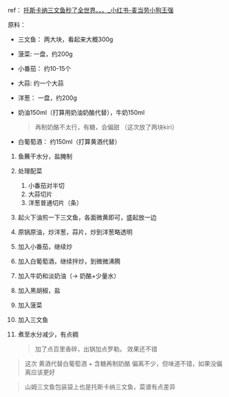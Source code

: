 ref： [托斯卡纳三文鱼秒了全世界。。。_小红书-麦当劳小狗王强](https://www.xiaohongshu.com/discovery/item/65d71cdf000000000102b2ac?app_platform=android&app_version=8.23.1&author_share=1&ignoreEngage=true&share_from_user_hidden=true&type=video&xhsshare=CopyLink&appuid=6247c8500000000010007353&apptime=1708790259)



原料：

* 三文鱼： 两大块，看起来大概300g

* 菠菜:  一盘，约200g

* 小番茄： 约10-15个

* 大蒜: 约一个大蒜

* 洋葱： 一盘，约200g

* 奶油150ml（打算用奶油奶酪代替），牛奶150ml

  > 再制奶酪不太行，有糖，会偏甜 （这次放了两块kiri）

* 白葡萄酒： 约150ml（打算黄酒代替）




1. 鱼蘸干水分，盐腌制

2. 处理配菜
   1. 小番茄对半切
   2. 大蒜切片
   3. 洋葱普通切片（条）
   
3. 起火下油煎一下三文鱼，各面微黄即可，盛起放一边

4. 原锅原油，炒洋葱，蒜片，炒到洋葱略透明

5. 加入小番茄，继续炒

6. 加入白葡萄酒，继续拌炒，到微微沸腾

7. 加入牛奶和淡奶油（-> 奶酪+少量水）

8. 加入黑胡椒，盐

9. 加入菠菜

10. 加入三文鱼

11. 煮至水分减少，有点稠

    > 加了点百里香碎，出锅加点罗勒。 效果还不错



> 这次 黄酒代替白葡萄酒 + 含糖再制奶酪 偏离不少，但味道不错，如果没偏离应该更好

> 山姆三文鱼包装袋上也是托斯卡纳三文鱼，菜谱有点差异